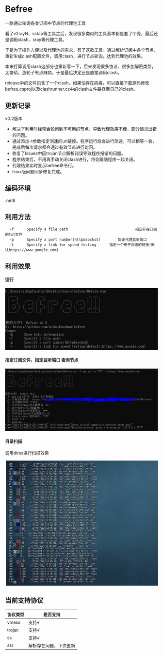 # Befree

一款通过轮询各类订阅中节点的代理池工具

看了v2rayN、sstap等工具之后，发现很多类似的工具基本都是套了个壳，最后还是调用clash、xray等代理工具。

于是为了操作方便以及代理池的需求，有了这款工具。通过解析订阅中各个节点，重新生成clash配置文件，调用clash，进行节点轮询，达到代理池的效果。

本来打算调用clash这部分也重新写一下，后来发现很多协议、很多加解密类型，太繁琐，造轮子有点麻烦，于是最后决定还是直接调用clash。

release中的文件包含了一个clash，如果怕存在病毒，可以直接下载源码修改befree.csproj以及clashrunner.cs中的clash文件路径至自己的clash。

## 更新记录

v0.2版本
* 解决了利用时经常会轮询到不可用的节点，导致代理效果不佳，部分请求出错的问题。
* 通过添加-t参数指定测速的url链接。程序运行后会进行测速，可以稍等一会，完成后每次请求都会通过有效节点进行访问。
* 修复了lssues中因trojan节点解析错误导致程序报错的问题。
* 程序结束后，不用再手动关闭clash进行，将会跟随程序一起关闭。
* 代理结果实时显示befree命令行。
* linux版问题同步修复完成。

## 编码环境

.net8



## 利用方法

```
  -f      Specify a file path						        指定存在订阅的txt文件
  -p      Specify a port number(http&socks5) 		指定代理监听端口
  -t      Specify a link for speed testing      指定一个用于测速的链接(默认https://www.google.com)
```



## 利用效果

#### 运行

![image-20241127140957204](./assets/image-20241127140957204.png)

#### 指定订阅文件，指定监听端口 查询节点

![image-20241127164212711](./assets/image-20241127164212711.png)

#### 目录扫描

调用dirsx进行扫描效果

![image-20241127150550981](./assets/image-20241127150550981.png)

## 当前支持协议

| 协议类型 | 是否支持               |
| -------- | ---------------------- |
| vmess    | 支持√                  |
| trojan   | 支持√                  |
| ss       | 支持√                  |
| ssr      | 解析存在问题，下次更新 |

